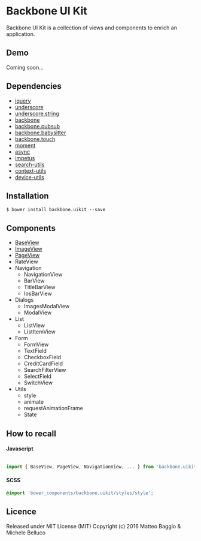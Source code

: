 Backbone UI Kit
===============

Backbone UI Kit is a collection of views and components to enrich an application.


## Demo

Coming soon...

## Dependencies

- [jquery](https://jquery.com/)
- [underscore](http://underscorejs.org/)
- [underscore.string](https://epeli.github.io/underscore.string/)
- [backbone](http://backbonejs.org/)
- [backbone.pubsub](https://github.com/vash15/pubsub)
- [backbone.babysitter](https://github.com/marionettejs/backbone.babysitter)
- [backbone.touch](https://github.com/vash15/backbone.touch)
- [moment](http://momentjs.com/)
- [async](https://github.com/caolan/async)
- [impetus](http://chrisbateman.github.io/impetus/)
- [search-utils](https://github.com/vash15/search-utils)
- [context-utils](https://github.com/SonoIo/context-utils)
- [device-utils](https://github.com/SonoIo/device-utils)

## Installation

    $ bower install backbone.uikit --save

## Components

- [BaseView](./documentation/BaseView.md)
- [ImageView](./documentation/ImageView.md)
- [PageView](./documentation/PageView.md)
- RateView
- Navigation
   - NavigationView
   - BarView
   - TitleBarView
   - IosBarView
- Dialogs
   - ImagesModalView
   - ModalView
- List
   - ListView
   - ListItemView
- Form
   - FormView
   - TextField
   - CheckboxField
   - CreditCardField
   - SearchFilterView
   - SelectField
   - SwitchView
- Utils
   - style
   - animate
   - requestAnimationFrame
   - State


## How to recall

#### Javascript

```javascript

import { BaseView, PageView, NavigationView, ... } from 'backbone.uikit';


```

#### SCSS

```scss
@import 'bower_components/backbone.uikit/styles/style';
```

## Licence

Released under MIT License (MIT) Copyright (c) 2016 Matteo Baggio & Michele Belluco
